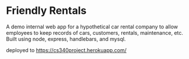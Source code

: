 # Friendly Rentals

A demo internal web app for a hypothetical car rental company to allow employees to keep records of cars, customers, rentals, maintenance, etc.
Built using node, express, handlebars, and mysql.

deployed to https://cs340project.herokuapp.com/
